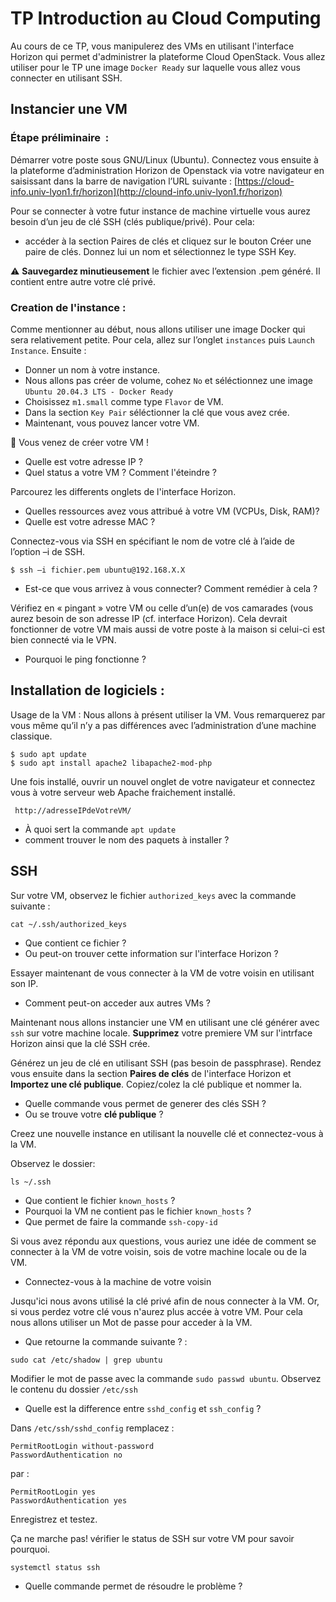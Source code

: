 # TP Introduction au Cloud Computing
Au cours de ce TP, vous manipulerez des VMs en utilisant l'interface Horizon qui permet d'administrer la plateforme Cloud OpenStack. Vous allez utiliser pour le TP une image `Docker Ready` sur laquelle vous allez vous connecter en utilisant SSH.

## Instancier une VM 

### Étape préliminaire  : 
Démarrer votre poste sous GNU/Linux (Ubuntu). Connectez vous ensuite à la plateforme d’administration Horizon de Openstack via votre navigateur en saisissant dans la barre de navigation l’URL suivante : [https://cloud-info.univ-lyon1.fr/horizon](http://clound-info.univ-lyon1.fr/horizon)

Pour se connecter à votre futur instance de machine virtuelle vous aurez besoin d’un jeu de clé SSH (clés publique/privé). Pour cela: 

* accéder à la section  Paires de clés  et cliquez sur le bouton Créer une paire de clés. Donnez lui un nom et sélectionnez le type SSH Key.

:warning: **Sauvegardez minutieusement** le fichier avec l’extension .pem généré. Il contient entre autre votre clé privé.


### Creation de l'instance :

Comme mentionner au début, nous allons utiliser une image Docker qui sera relativement petite. Pour cela, allez sur l’onglet `instances` puis `Launch Instance`. Ensuite : 
* Donner un nom à votre instance.
* Nous allons pas créer de volume, cohez `No` et séléctionnez une image `Ubuntu 20.04.3 LTS - Docker Ready`
* Choisissez `m1.small` comme type `Flavor` de VM.
* Dans la section `Key Pair` séléctionner la clé que vous avez crée.
* Maintenant, vous pouvez lancer  votre VM.

:clap: Vous venez de créer votre VM !

* Quelle est votre adresse IP ?
* Quel status a votre VM ? Comment l'éteindre ?

Parcourez les differents onglets de l'interface Horizon.
* Quelles ressources avez vous attribué à votre VM (VCPUs, Disk, RAM)?
* Quelle est votre adresse MAC ?

Connectez-vous via SSH en spécifiant le nom de votre clé à l’aide de l’option –i de SSH. 

```
$ ssh –i fichier.pem ubuntu@192.168.X.X 
```
* Est-ce que vous arrivez à vous connecter? Comment remédier à cela ?

Vérifiez en « pingant »  votre VM ou celle d’un(e) de vos camarades (vous aurez besoin de son adresse IP (cf. interface Horizon). Cela devrait fonctionner de  votre VM mais aussi de votre poste à  la maison si celui-ci est bien connecté via le VPN.
* Pourquoi le ping fonctionne ?

##  Installation de logiciels : 
Usage de la VM : Nous allons à présent utiliser la VM. Vous remarquerez par vous même qu’il n’y a pas différences avec l’administration d’une machine classique. 
```
$ sudo apt update
$ sudo apt install apache2 libapache2-mod-php
```
Une fois installé, ouvrir un nouvel onglet de votre navigateur et connectez vous à votre serveur web Apache fraichement installé. 
```
 http://adresseIPdeVotreVM/
```
* À quoi sert la commande `apt update`
* comment trouver le nom des paquets à installer ?

## SSH 
Sur votre VM, observez le fichier `authorized_keys` avec la commande suivante : 
```
cat ~/.ssh/authorized_keys
```
* Que contient ce fichier ? 
* Ou peut-on trouver cette information sur l'interface Horizon ?

Essayer maintenant de vous connecter à la VM de votre voisin en utilisant son IP. 
* Comment peut-on acceder aux autres VMs ?

Maintenant nous allons instancier une VM en utilisant une clé générer avec `ssh` sur votre machine locale. **Supprimez** votre premiere VM sur l'intrface Horizon ainsi que la clé SSH crée.


Générez un jeu de clé en utilisant SSH (pas besoin de passphrase). Rendez vous ensuite dans la section **Paires de clés** de l'interface Horizon et **Importez une clé publique**.   Copiez/colez la clé publique  et nommer la. 
* Quelle commande vous permet de generer des clés SSH ?
* Ou se trouve votre **clé publique** ?

Creez une nouvelle instance en utilisant la nouvelle clé et connectez-vous à la VM.

Observez le dossier: 
```
ls ~/.ssh
```
* Que contient le fichier `known_hosts` ?
* Pourquoi la VM ne contient pas le fichier `known_hosts` ?
* Que permet de faire la commande `ssh-copy-id`

Si vous avez répondu aux questions, vous auriez une idée de comment se connecter à la VM de votre voisin, sois de votre machine locale ou de la VM.
* Connectez-vous à la machine de votre voisin

Jusqu'ici nous avons utilisé la clé privé afin de nous connecter à la VM. Or, si vous perdez votre clé vous n'aurez plus accée à votre VM. Pour cela nous allons utiliser un Mot de passe pour acceder à la VM.
* Que retourne la commande suivante ? : 
``` 
sudo cat /etc/shadow | grep ubuntu
```
Modifier le mot de passe avec la commande `sudo passwd ubuntu`.
Observez le contenu du dossier `/etc/ssh`

* Quelle est la difference entre `sshd_config` et `ssh_config` ?

Dans `/etc/ssh/sshd_config` remplacez :
```
PermitRootLogin without-password
PasswordAuthentication no
```
par :
```
PermitRootLogin yes
PasswordAuthentication yes
```
Enregistrez et testez.

Ça ne marche pas! vérifier le status de SSH sur votre VM pour savoir pourquoi.
```
systemctl status ssh
```
* Quelle commande permet de résoudre le problème ?